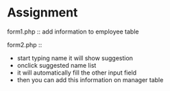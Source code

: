 # Assignment

form1.php :: add information to employee table

form2.php :: 
 - start typing name it will show suggestion 
 - onclick suggested name list 
 - it will automatically fill the other input field
 - then you can add this information on manager table
